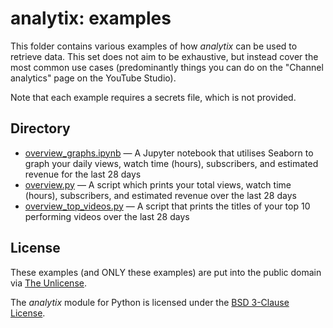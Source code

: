 # analytix: examples

This folder contains various examples of how *analytix* can be used to retrieve data. This set does not aim to be exhaustive, but instead cover the most common use cases (predominantly things you can do on the "Channel analytics" page on the YouTube Studio).

Note that each example requires a secrets file, which is not provided.

## Directory

* [overview_graphs.ipynb](https://github.com/parafoxia/analytix/blob/main/examples/overview_graphs.ipynb) — A Jupyter notebook that utilises Seaborn to graph your daily views, watch time (hours), subscribers, and estimated revenue for the last 28 days
* [overview.py](https://github.com/parafoxia/analytix/blob/main/examples/overview.py) — A script which prints your total views, watch time (hours), subscribers, and estimated revenue over the last 28 days
* [overview_top_videos.py](https://github.com/parafoxia/analytix/blob/main/examples/overview_top_videos.py) — A script that prints the titles of your top 10 performing videos over the last 28 days

## License

These examples (and ONLY these examples) are put into the public domain via [The Unlicense](https://github.com/parafoxia/analytix/blob/main/examples/LICENSE).

The *analytix* module for Python is licensed under the [BSD 3-Clause License](https://github.com/parafoxia/analytix/blob/main/LICENSE).
